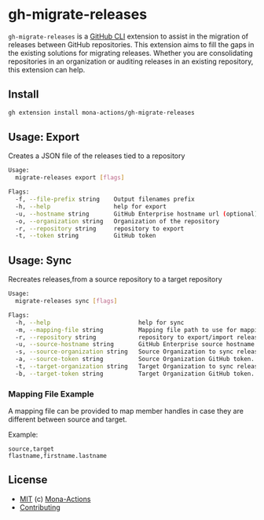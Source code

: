 # gh-migrate-releases

`gh-migrate-releases` is a [GitHub CLI](https://cli.github.com) extension to assist in the migration of releases between GitHub repositories. This extension aims to fill the gaps in the existing solutions for migrating releases. Whether you are consolidating repositories in an organization or auditing releases in an existing repository, this extension can help.

## Install

```bash
gh extension install mona-actions/gh-migrate-releases
```

## Usage: Export

Creates a JSON file of the releases tied to a repository

```bash
Usage:
  migrate-releases export [flags]

Flags:
  -f, --file-prefix string    Output filenames prefix
  -h, --help                  help for export
  -u, --hostname string       GitHub Enterprise hostname url (optional) Ex. github.example.com
  -o, --organization string   Organization of the repository
  -r, --repository string     repository to export
  -t, --token string          GitHub token
```

## Usage: Sync

Recreates releases,from a source repository to a target repository

```bash
Usage:
  migrate-releases sync [flags]

Flags:
  -h, --help                         help for sync
  -m, --mapping-file string          Mapping file path to use for mapping members handles
  -r, --repository string            repository to export/import releases from/to
  -u, --source-hostname string       GitHub Enterprise source hostname url (optional) Ex. github.example.com
  -s, --source-organization string   Source Organization to sync releases from
  -a, --source-token string          Source Organization GitHub token. Scopes: read:org, read:user, user:email
  -t, --target-organization string   Target Organization to sync releases from
  -b, --target-token string          Target Organization GitHub token. Scopes: admin:org
```

### Mapping File Example

A mapping file can be provided to map member handles in case they are different between source and target.

Example:

```csv
source,target
flastname,firstname.lastname
```

## License

- [MIT](./license) (c) [Mona-Actions](https://github.com/mona-actions)
- [Contributing](./contributing.md)
